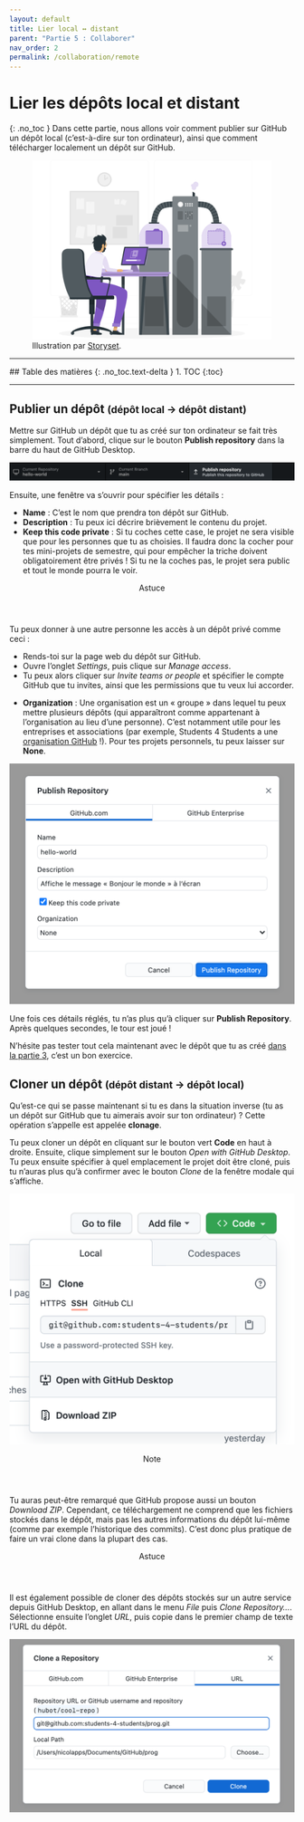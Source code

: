 ```yaml
---
layout: default
title: Lier local ↔ distant
parent: "Partie 5 : Collaborer"
nav_order: 2
permalink: /collaboration/remote
---
```


# Lier les dépôts local et distant
{: .no_toc }
Dans cette partie, nous allons voir comment publier sur GitHub un dépôt local (c’est-à-dire sur ton ordinateur), ainsi que comment télécharger localement un dépôt sur GitHub.

<figure>
  <img src="../assets/storyset-duplicate.svg" alt="">
  <figcaption>Illustration par <a href="https://storyset.com" target="_blank">Storyset</a>.</figcaption>
</figure>

<hr>
## Table des matières
{: .no_toc.text-delta }
1. TOC
{:toc}
<hr>

## Publier un dépôt <small>(dépôt local → dépôt distant)</small>
Mettre sur GitHub un dépôt que tu as créé sur ton ordinateur se fait très simplement. Tout d’abord, clique sur le bouton **Publish repository** dans la barre du haut de GitHub Desktop.

![Bouton “Publish repository” de GitHub Desktop](../assets/publish-button.png)

Ensuite, une fenêtre va s’ouvrir pour spécifier les détails :

* **Name** : C’est le nom que prendra ton dépôt sur GitHub.
* **Description** : Tu peux ici décrire brièvement le contenu du projet.
* **Keep this code private** : Si tu coches cette case, le projet ne sera visible que pour les personnes que tu as choisies. Il faudra donc la cocher pour tes mini-projets de semestre, qui pour empêcher la triche doivent obligatoirement être privés ! Si tu ne la coches pas, le projet sera public et tout le monde pourra le voir.

<div class="tip indent">
  <header>Astuce</header>
  <p>Tu peux donner à une autre personne les accès à un dépôt privé comme ceci :</p>
  <ul>
    <li>Rends-toi sur la page web du dépôt sur GitHub.</li>
    <li>Ouvre l’onglet <em>Settings</em>, puis clique sur <em>Manage access</em>.</li>
    <li>Tu peux alors cliquer sur <em>Invite teams or people</em> et spécifier le compte GitHub que tu invites, ainsi que les permissions que tu veux lui accorder.</li>
  </ul>
</div>

* **Organization** : Une organisation est un « groupe » dans lequel tu peux mettre plusieurs dépôts (qui apparaîtront comme appartenant à l’organisation au lieu d’une personne). C’est notamment utile pour les entreprises et associations (par exemple, Students 4 Students a une <a href="https://github.com/students-4-students/" target="_blank">organisation GitHub</a> !). Pour tes projets personnels, tu peux laisser sur **None**.

![Fenêtre “Publish Repository” de GitHub Desktop](../assets/publish-details.png)

Une fois ces détails réglés, tu n’as plus qu’à cliquer sur **Publish Repository**. Après quelques secondes, le tour est joué !

N’hésite pas tester tout cela maintenant avec le dépôt que tu as créé [dans la partie 3](../git-intro/init), c’est un bon exercice.

## Cloner un dépôt <small>(dépôt distant → dépôt local)</small>
Qu’est-ce qui se passe maintenant si tu es dans la situation inverse (tu as un dépôt sur GitHub que tu aimerais avoir sur ton ordinateur) ? Cette opération s’appelle est appelée **clonage**.

Tu peux cloner un dépôt en cliquant sur le bouton vert **Code** en haut à droite. Ensuite, clique simplement sur le bouton *Open with GitHub Desktop*. Tu peux ensuite spécifier à quel emplacement le projet doit être cloné, puis tu n’auras plus qu’à confirmer avec le bouton *Clone* de la fenêtre modale qui s’affiche.

![Bouton de téléchargement de GitHub](../assets/gh-clone.png)

<div class="note">
  <header>Note</header>
  <p>Tu auras peut-être remarqué que GitHub propose aussi un bouton <em>Download ZIP</em>. Cependant, ce téléchargement ne comprend que les fichiers stockés dans le dépôt, mais pas les autres informations du dépôt lui-même (comme par exemple l’historique des commits). C’est donc plus pratique de faire un vrai clone dans la plupart des cas.</p>
</div>

<div class="tip">
  <header>Astuce</header>

  <p>Il est également possible de cloner des dépôts stockés sur un autre service depuis GitHub Desktop, en allant dans le menu <em>File</em> puis <em>Clone Repository…</em>. Sélectionne ensuite l’onglet <em>URL</em>, puis copie dans le premier champ de texte l’URL du dépôt.</p>

  <img src="../assets/ghd-clone.png" alt="Fenêtre Clone a Repository de GitHub Desktop">
</div>
